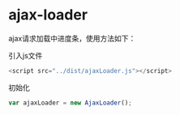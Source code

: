 # ajax-loader
ajax请求加载中进度条，使用方法如下：

引入js文件
```javascript
<script src="../dist/ajaxLoader.js"></script>
```
初始化
```javascript
var ajaxLoader = new AjaxLoader();
```

